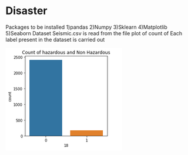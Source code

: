 # Disaster
Packages to be installed
1)pandas
2)Numpy
3)Sklearn
4)Matplotlib
5)Seaborn
Dataset Seismic.csv is read from the file 
plot of count of Each label present in the dataset is carried out
<html>
<body>
<img src='count.png'></img>
</body>
</html>

